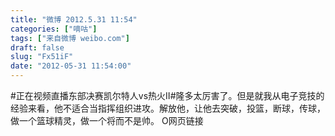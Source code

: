 ```yaml
---
title: "微博 2012.5.31 11:54"
categories: ["嘀咕"]
tags: ["来自微博 weibo.com"]
draft: false
slug: "Fx51iF"
date: "2012-05-31 11:54:00"
---
```


<p>#正在视频直播东部决赛凯尔特人vs热火Ⅱ#隆多太厉害了。但是就我从电子竞技的经验来看，他不适合当指挥组织进攻。解放他，让他去突破，投篮，断球，传球，做一个篮球精灵，做一个将而不是帅。 O网页链接 ​​​​</p>
